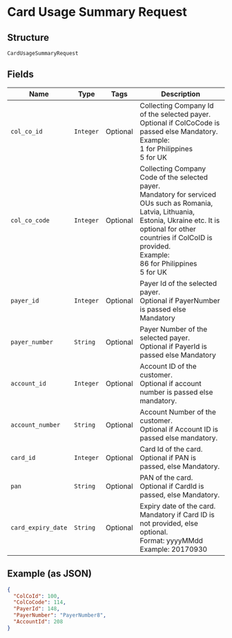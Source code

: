 
# Card Usage Summary Request

## Structure

`CardUsageSummaryRequest`

## Fields

| Name | Type | Tags | Description |
|  --- | --- | --- | --- |
| `col_co_id` | `Integer` | Optional | Collecting Company Id of the selected payer.<br>Optional if ColCoCode is passed else Mandatory.<br>Example:<br>1 for Philippines<br>5 for UK |
| `col_co_code` | `Integer` | Optional | Collecting Company Code  of the selected payer.<br>Mandatory for serviced OUs such as Romania, Latvia, Lithuania, Estonia, Ukraine etc. It is optional for other countries if ColCoID is provided.<br>Example:<br>86 for Philippines<br>5 for UK |
| `payer_id` | `Integer` | Optional | Payer Id of the selected payer.<br>Optional if PayerNumber is passed else Mandatory |
| `payer_number` | `String` | Optional | Payer Number of the selected payer.<br>Optional if PayerId is passed else Mandatory |
| `account_id` | `Integer` | Optional | Account ID of the customer.<br>Optional if account number is passed else mandatory. |
| `account_number` | `String` | Optional | Account Number of the customer.<br>Optional if Account ID is passed else mandatory. |
| `card_id` | `Integer` | Optional | Card Id of the card.<br>Optional if PAN is passed, else Mandatory. |
| `pan` | `String` | Optional | PAN of the card.<br>Optional if CardId is passed, else Mandatory. |
| `card_expiry_date` | `String` | Optional | Expiry date of the card.<br>Mandatory if Card ID is not provided, else optional.<br>Format: yyyyMMdd<br>Example: 20170930 |

## Example (as JSON)

```json
{
  "ColCoId": 100,
  "ColCoCode": 114,
  "PayerId": 148,
  "PayerNumber": "PayerNumber8",
  "AccountId": 208
}
```

